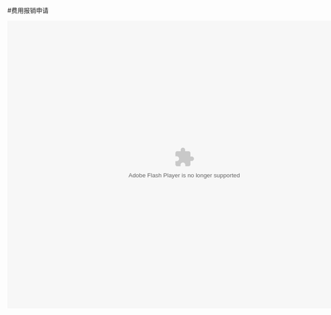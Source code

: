 #费用报销申请

<embed src="http://resource.3cwdb.com/kailong-donghua/1%20fykd.swf" width="800" height="650"  pluginspage="http://www.macromedia.com/go/getflashplayer" 
type="application/x-shockwave-flash" ></embed>